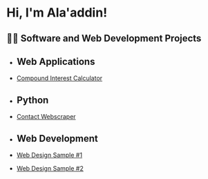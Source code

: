 <h1>Hi, I'm Ala'addin! <br/>
<h2>👨‍💻 Software and Web Development Projects</h2>

- <h2>Web Applications</h2>
 - [Compound Interest Calculator](https://github.com/alaaddingh/Compound-Interest-Calculator)
- <h2>Python</h2>
 - [Contact Webscraper](https://github.com/alaaddingh/Contact-Webscraper)
 
- <h2>Web Development</h2>
 - [Web Design Sample #1](https://scottrazorkaraoke.com/)
 - [Web Design Sample #2](https://www.serpenttattoos.com/)




